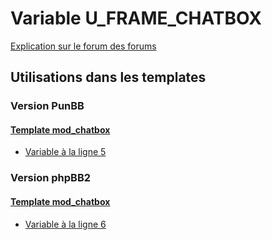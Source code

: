 # Variable U_FRAME_CHATBOX
[Explication sur le forum des forums](http://forum.forumactif.com/t294113-listing-des-variables#U_FRAME_CHATBOX)

## Utilisations dans les templates

### Version PunBB

#### [Template mod_chatbox](punbb/mod_chatbox.md)
* [Variable à la ligne 5](../punbb/mod_chatbox.tpl#L5)

### Version phpBB2

#### [Template mod_chatbox](subsilver/mod_chatbox.md)
* [Variable à la ligne 6](../subsilver/mod_chatbox.tpl#L6)